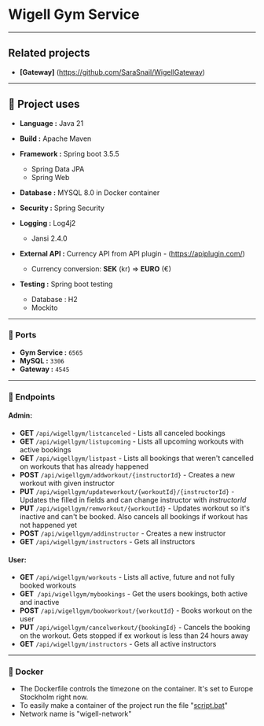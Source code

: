 # Wigell Gym Service 

---

## Related projects
- **[Gateway]** (https://github.com/SaraSnail/WigellGateway)

---

## 👾 Project uses

- **Language :** Java 21
- **Build :** Apache Maven 
- **Framework :** Spring boot 3.5.5
  - Spring Data JPA
  - Spring Web
- **Database :** MYSQL 8.0 in Docker container
- **Security :** Spring Security
- **Logging :** Log4j2
  - Jansi 2.4.0
- **External API :** Currency API from API plugin - (https://apiplugin.com/)
    - Currency conversion: **SEK** (kr) ⇒ **EURO** (€)


- **Testing :** Spring boot testing
  - Database : H2
  - Mockito


---

### 🔌 Ports
- **Gym Service :** `6565`
- **MySQL :** `3306`
- **Gateway :** `4545`

---

### 🚀 Endpoints

#### Admin:
* **GET** `/api/wigellgym/listcanceled` - Lists all canceled bookings
* **GET** `/api/wigellgym/listupcoming` - Lists all upcoming workouts with active bookings
* **GET** `/api/wigellgym/listpast` - Lists all bookings that weren't cancelled on workouts that has already happened
* **POST** `/api/wigellgym/addworkout/{instructorId}` - Creates a new workout with given instructor
* **PUT** `/api/wigellgym/updateworkout/{workoutId}/{instructorId}` - Updates the filled in fields and can change instructor with _instructorId_
* **PUT** `/api/wigellgym/remworkout/{workoutId}` - Updates workout so it's inactive and can't be booked. Also cancels all bookings if workout has not happened yet
* **POST** `/api/wigellgym/addinstructor` - Creates a new instructor
* **GET** `/api/wigellgym/instructors` - Gets all instructors

#### User:
* **GET** `/api/wigellgym/workouts` - Lists all active, future and not fully booked workouts
* **GET**` /api/wigellgym/mybookings` - Get the users bookings, both active and inactive
* **POST** `/api/wigellgym/bookworkout/{workoutId}` - Books workout on the user
* **PUT** `/api/wigellgym/cancelworkout/{bookingId}` - Cancels the booking on the workout. Gets stopped if ex workout is less than 24 hours away
* **GET** `/api/wigellgym/instructors` - Gets all active instructors

---

### 🐋 Docker
 - The Dockerfile controls the timezone on the container. It's set to Europe Stockholm right now.
 - To easily make a container of the project run the file "[script.bat](script.bat)"
 - Network name is "wigell-network"
